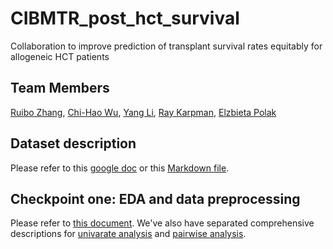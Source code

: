 # CIBMTR_post_hct_survival

Collaboration to improve prediction of transplant survival rates equitably for allogeneic HCT patients

## Team Members

[Ruibo Zhang](https://www.linkedin.com/in/ruibo-zhang-b901161a1/), [Chi-Hao Wu](https://www.linkedin.com/in/chi-hao-wu-69a590227), [Yang Li](https://www.linkedin.com/in/yang-li-9018571b9/), [Ray Karpman](https://www.linkedin.com/in/rachel-karpman/), [Elzbieta Polak](https://www.linkedin.com/in/elzbieta-polak)

## Dataset description

Please refer to this [google doc](https://docs.google.com/document/d/1kk4Rym6FYjPDXt6weWp9CQHLJprUmqq-LM3-46bOarc/edit?usp=sharing) or this [Markdown file](DatasetDescription.md).

## Checkpoint one: EDA and data preprocessing

Please refer to [this document](EDA_Clean_checkpoint.ipynb). We've also have separated comprehensive descriptions for [univarate analysis](scripts/univariate_distributions_revised.ipynb) and [pairwise analysis](scripts/correlations_for_checkpoint.ipynb). 
